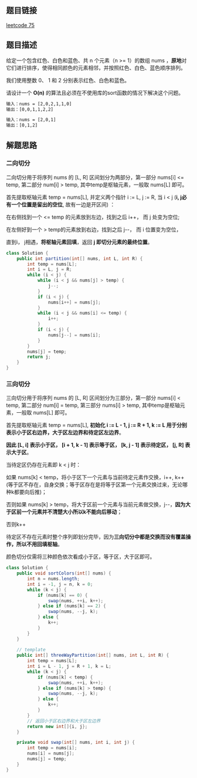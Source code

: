## 题目链接

[leetcode 75](https://leetcode.cn/problems/sort-colors/submissions/)

## 题目描述

给定一个包含红色、白色和蓝色、共 n 个元素（n >= 1）的数组 nums ，**原地**对它们进行排序，使得相同颜色的元素相邻，并按照红色、白色、蓝色顺序排列。

我们使用整数 0、 1 和 2 分别表示红色、白色和蓝色。

请设计一个 **O(n)** 的算法且必须在不使用库的sort函数的情况下解决这个问题。  

```html
输入：nums = [2,0,2,1,1,0]
输出：[0,0,1,1,2,2]

输入：nums = [2,0,1]
输出：[0,1,2]
```

## 解题思路

### 二向切分

二向切分用于将序列 nums 的 [L, R] 区间划分为两部分，第一部分 nums[i] <= temp, 第二部分 num[i] > temp,  其中temp是枢轴元素，一般取 nums[L] 即可。

首先提取枢轴元素 temp = nums[L], 并定义两个指针 i := L, j := R,  当 i < j (**i, j必有一个位置是留出的空位**, 故有一边是开区间) ：  

在右侧找到一个 <= temp 的元素放到左边，找到之后 i++， 而 j 处变为空位;   

在左侧好到一个 > temp的元素放到右边，找到之后 j--， 而 i 位置变为空位，  

直到i， j相遇，**将枢轴元素回填**，返回 **j 即切分元素的最终位置**。

```java
class Solution {
    public int partition(int[] nums, int L, int R) {
        int temp = nums[L];
        int i = L, j = R;
        while (i < j) {
            while (i < j && nums[j] > temp) {
                j--;
            }
            if (i < j) {
                nums[i++] = nums[j];
            }
            while (i < j && nums[i] <= temp) {
                i++;
            }
            if (i < j) {
                nums[j--] = nums[i];
            }
        }
        nums[j] = temp;
        return j;
    }
}
```

### 三向切分

三向切分用于将序列 nums 的 [L, R] 区间划分为三部分，第一部分 nums[i] < temp, 第二部分 num[i] = temp, 第三部分 nums[i] > temp, 其中temp是枢轴元素，一般取 nums[L] 即可。

首先提取枢轴元素 temp = nums[L], **初始化 i := L - 1, j := R + 1, k := L 用于分别表示小于区右边界，大于区左边界和待定区左边界**。  

**因此 [L, i] 表示小于区， [i + 1, k - 1] 表示等于区， [k, j - 1] 表示待定区， [j, R] 表示大于区**。  

当待定区仍存在元素即 k < j 时：

如果 nums[k] < temp，将小于区下一个元素与当前待定元素作交换，i++, k++ (等于区不存在，自身交换；等于区存在是将等于区第一个元素交换过来，无论哪种k都要向后推)；  

否则如果 nums[k] > temp，将大于区前一个元素与当前元素做交换，j--，**因为大于区前一个元素并不清楚大小所以k不能向后移动**；    

否则k++

待定区不存在元素时整个序列即划分完毕，因为**三向切分中都是交换而没有覆盖操作，所以不用回填枢轴**。  

颜色切分仅需将三种颜色依次看成小于区，等于区，大于区即可。

```JAVA
class Solution {
    public void sortColors(int[] nums) {
        int n = nums.length;
        int i = -1, j = n, k = 0;
        while (k < j) {
            if (nums[k] == 0) {
                swap(nums, ++i, k++);
            } else if (nums[k] == 2) {
                swap(nums, --j, k);
            } else {
                k++;
            }
        }
    }
    
    // template
    public int[] threeWayPartition(int[] nums, int L, int R) {
        int temp = nums[L];
        int i = L - 1, j = R + 1, k = L;
        while (k < j) {
            if (nums[k] < temp) {
                swap(nums, ++i, k++);
            } else if (nums[k] > temp) {
                swap(nums, --j, k);
            } else {
                k++;
            }
        }
        // 返回小于区右边界和大于区左边界
        return new int[]{i, j};
    }

    private void swap(int[] nums, int i, int j) {
        int temp = nums[i];
        nums[i] = nums[j];
        nums[j] = temp;
    }
}
```

